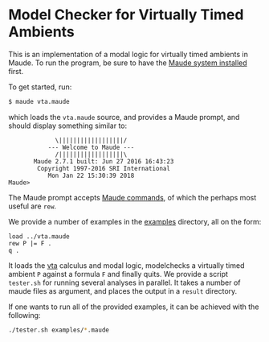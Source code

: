 # Model Checker for Virtually Timed Ambients

This is an implementation of a modal logic for virtually timed ambients in
Maude. To run the program, be sure to have the [Maude system
installed](http://maude.cs.illinois.edu/w/index.php?title=Maude_download_and_installation)
first.

To get started, run:

```sh
$ maude vta.maude
```

which loads the `vta.maude` source, and provides a Maude prompt, and should
display something similar to:

```
		     \||||||||||||||||||/
		   --- Welcome to Maude ---
		     /||||||||||||||||||\
	   Maude 2.7.1 built: Jun 27 2016 16:43:23
	    Copyright 1997-2016 SRI International
		   Mon Jan 22 15:30:39 2018
Maude>
```

The Maude prompt accepts [Maude
commands](http://maude.cs.uiuc.edu/maude2-manual/html/maude-manualch18.html),
of which the perhaps most useful are `rew`.


We provide a number of examples in the [examples](./examples) directory, all on
the form:

```
load ../vta.maude
rew P |= F .
q .
```

It loads the [vta](./vta.maude) calculus and modal logic, modelchecks a
virtually timed ambient `P` against a formula `F` and finally quits. We provide
a script `tester.sh` for running several analyses in parallel. It takes a
number of maude files as argument, and places the output in a `result`
directory.

If one wants to run all of the provided examples, it can be achieved with the
following:

```sh
./tester.sh examples/*.maude
```
